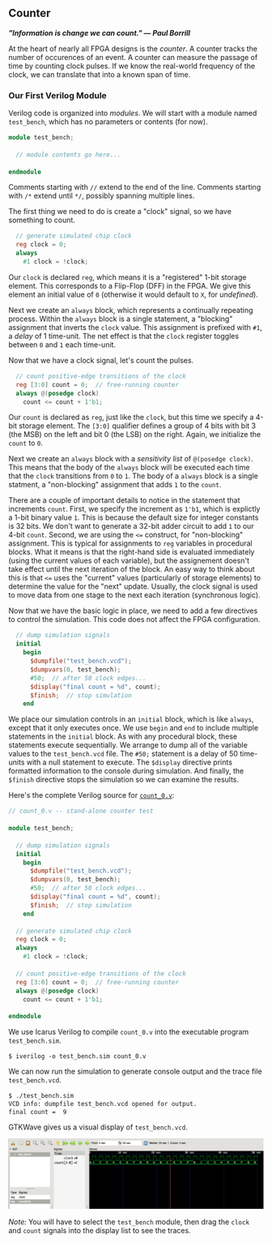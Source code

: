 ## Counter

**_"Information is change we can count." — Paul Borrill_**

At the heart of nearly all FPGA designs is the _counter_.
A counter tracks the number of occurences of an event.
A counter can measure the passage of time by counting clock pulses.
If we know the real-world frequency of the clock,
we can translate that into a known span of time.

### Our First Verilog Module

Verilog code is organized into _modules_.
We will start with a module named `test_bench`,
which has no parameters or contents (for now).

```verilog
module test_bench;

  // module contents go here...

endmodule
```

Comments starting with `//` extend to the end of the line.
Comments starting with `/*` extend until `*/`, possibly spanning multiple lines.

The first thing we need to do is create a "clock" signal,
so we have something to count.

```verilog
  // generate simulated chip clock
  reg clock = 0;
  always
    #1 clock = !clock;
```

Our `clock` is declared `reg`,
which means it is a "registered" 1-bit storage element.
This corresponds to a Flip-Flop (DFF) in the FPGA.
We give this element an initial value of `0`
(otherwise it would default to `X`, for _undefined_).

Next we create an `always` block,
which represents a continually repeating process.
Within the `always` block is a single statement,
a "blocking" assignment that inverts the `clock` value.
This assignment is prefixed with `#1`, a _delay_ of 1 time-unit.
The net effect is that the `clock` register toggles
between `0` and `1` each time-unit.

Now that we have a clock signal,
let's count the pulses.

```verilog
  // count positive-edge transitions of the clock
  reg [3:0] count = 0;  // free-running counter
  always @(posedge clock)
    count <= count + 1'b1;
```

Our `count` is declared as `reg`,
just like the `clock`,
but this time we specify a 4-bit storage element.
The `[3:0]` qualifier defines a group of 4 bits
with bit 3 (the MSB) on the left
and bit 0 (the LSB) on the right.
Again, we initialize the `count` to `0`.

Next we create an `always` block
with a _sensitivity list_ of `@(posedge clock)`.
This means that the body of the `always` block
will be executed each time that the `clock` transitions from `0` to `1`.
The body of a `always` block is a single statment,
a "non-blocking" assignment that adds `1` to the `count`.

There are a couple of important details to notice
in the statement that increments `count`.
First, we specify the increment as `1'b1`,
which is explictly a 1-bit binary value `1`.
This is because the default size for integer constants is 32 bits.
We don't want to generate a 32-bit adder circuit to add `1` to our 4-bit `count`.
Second, we are using the `<=` construct, for "non-blocking" assignment.
This is typical for assignments to `reg` variables in procedural blocks.
What it means is that the right-hand side is evaluated immediately
(using the current values of each variable),
but the assignement doesn't take effect until the next iteration of the block.
An easy way to think about this is that
`<=` uses the "current" values (particularly of storage elements)
to determine the value for the "next" update.
Usually, the clock signal is used to move data
from one stage to the next each iteration (synchronous logic).

Now that we have the basic logic in place,
we need to add a few directives to control the simulation.
This code does not affect the FPGA configuration.

```verilog
  // dump simulation signals
  initial
    begin
      $dumpfile("test_bench.vcd");
      $dumpvars(0, test_bench);
      #50;  // after 50 clock edges...
      $display("final count = %d", count);
      $finish;  // stop simulation
    end
```

We place our simulation controls in an `initial` block,
which is like `always`, except that it only executes once.
We use `begin` and `end` to include multiple statements in the `initial` block.
As with any procedural block, these statements execute sequentially.
We arrange to dump all of the variable values to the `test_bench.vcd` file.
The `#50;` statement is a delay of 50 time-units
with a null statement to execute.
The `$display` directive prints formatted information
to the console during simulation.
And finally, the `$finish` directive stops the simulation
so we can examine the results.

Here's the complete Verilog source for [`count_0.v`](count_0.v):

```verilog
// count_0.v -- stand-alone counter test

module test_bench;

  // dump simulation signals
  initial
    begin
      $dumpfile("test_bench.vcd");
      $dumpvars(0, test_bench);
      #50;  // after 50 clock edges...
      $display("final count = %d", count);
      $finish;  // stop simulation
    end

  // generate simulated chip clock
  reg clock = 0;
  always
    #1 clock = !clock;

  // count positive-edge transitions of the clock
  reg [3:0] count = 0;  // free-running counter
  always @(posedge clock)
    count <= count + 1'b1;

endmodule
```

We use Icarus Verilog to compile `count_0.v` into the executable program `test_bench.sim`.

```
$ iverilog -o test_bench.sim count_0.v
```

We can now run the simulation to generate console output and the trace file `test_bench.vcd`.

```
$ ./test_bench.sim
VCD info: dumpfile test_bench.vcd opened for output.
final count =  9
```

GTKWave gives us a visual display of `test_bench.vcd`.

![test_bench.vcd](count_0_vcd.png)

_Note:_ You will have to select the `test_bench` module,
then drag the `clock` and `count` signals into the display list to see the traces.
